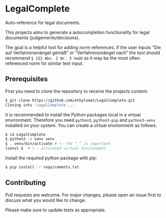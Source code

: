 # LegalComplete

Auto-reference for legal documents.

This projects aims to generate a autocompletion functionality for legal documents (judgements/decisions). 

The goal is a helpful tool for adding norm references. If the user inputs “Die auf Verfahrensmängel gemäß” or “Verfahrensmängel nach” the tool should recommend `§ 132 Abs. 2 Nr. 3 VwGO` as it may be the most often referenced norm for similar text input. 

## Prerequisites

First you need to clone the repository to receive the projects content:

```bash
$ git clone https://github.com/ethylomat/LegalComplete.git
Cloning into 'LegalComplete'...
```


It is recommended to install the Python packages local in a virtual environment. Therefore you need `python3`, `python3-pip` and `python3-venv` installed on your system. You can create a virtual environment as follows:
```bash
$ cd LegalComplete
$ python3 -m venv venv
$ . venv/bin/activate # <- the “.” is important
(venv) $  # <-- activated virtual environment
```

Install the required python package with pip:

```bash
$ pip install -r requirements.txt
 ```

## Contributing
Pull requests are welcome. For major changes, please open an issue first to discuss what you would like to change.

Please make sure to update tests as appropriate.